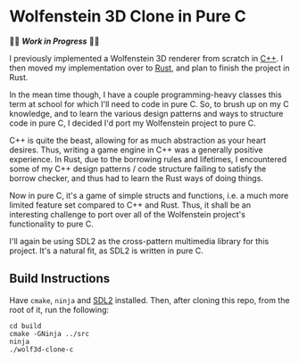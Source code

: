 # Wolfenstein 3D Clone in Pure C

🚧🚧 _**Work in Progress**_ 🚧🚧

I previously implemented a Wolfenstein 3D renderer from scratch in [C++](https://github.com/e6quisitory/wolf3d-clone). I then moved my implementation over to [Rust](https://github.com/e6quisitory/wolf3d-clone-rs), and plan to finish the project in Rust.

In the mean time though, I have a couple programming-heavy classes this term at school for which I'll need to code in pure C. So, to brush up on my C knowledge, and to learn the various design patterns and ways to structure code in pure C, I decided I'd port my Wolfenstein project to pure C.

C++ is quite the beast, allowing for as much abstraction as your heart desires. Thus, writing a game engine in C++ was a generally positive experience. In Rust, due to the borrowing rules and lifetimes, I encountered some of my C++ design patterns / code structure failing to satisfy the borrow checker, and thus had to learn the Rust ways of doing things.

Now in pure C, it's a game of simple structs and functions, i.e. a much more limited feature set compared to C++ and Rust. Thus, it shall be an interesting challenge to port over all of the Wolfenstein project's functionality to pure C.

I'll again be using SDL2 as the cross-pattern multimedia library for this project. It's a natural fit, as SDL2 is written in pure C.

## Build Instructions
Have `cmake`, `ninja` and [SDL2](https://github.com/libsdl-org/SDL/releases) installed. Then, after cloning this repo, from the root of it, run the following:
```
cd build
cmake -GNinja ../src
ninja
./wolf3d-clone-c
```

